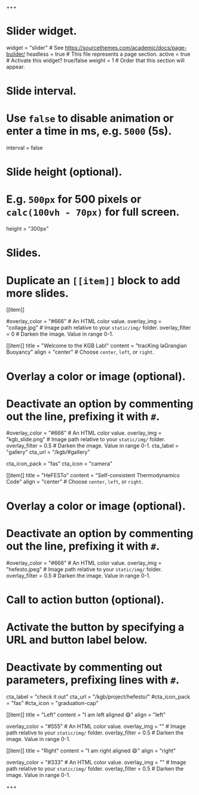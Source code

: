 +++
# Slider widget.
widget = "slider"  # See https://sourcethemes.com/academic/docs/page-builder/
headless = true  # This file represents a page section.
active = true  # Activate this widget? true/false
weight = 1  # Order that this section will appear.

# Slide interval.
# Use `false` to disable animation or enter a time in ms, e.g. `5000` (5s).
interval = false

# Slide height (optional).
# E.g. `500px` for 500 pixels or `calc(100vh - 70px)` for full screen.
height = "300px"

# Slides.
# Duplicate an `[[item]]` block to add more slides.

[[item]]

  #overlay_color = "#666"  # An HTML color value.
  overlay_img = "collage.jpg"  # Image path relative to your `static/img/` folder.
  overlay_filter = 0  # Darken the image. Value in range 0-1.

[[item]]
  title = "Welcome to the KGB Lab!"
  content = "tracKing laGrangian Buoyancy"
  align = "center"  # Choose `center`, `left`, or `right`.

  # Overlay a color or image (optional).
  #   Deactivate an option by commenting out the line, prefixing it with `#`.
  #overlay_color = "#666"  # An HTML color value.
  overlay_img = "kgb_slide.png"  # Image path relative to your `static/img/` folder.
  overlay_filter = 0.5  # Darken the image. Value in range 0-1.
  cta_label = "gallery"
  cta_url = "/kgb/#gallery"

  cta_icon_pack = "fas"
  cta_icon = "camera"



[[item]]
  title = "HeFESTo"
  content = "Self-consistent Thermodynamics Code"
  align = "center"  # Choose `center`, `left`, or `right`.

  # Overlay a color or image (optional).
  #   Deactivate an option by commenting out the line, prefixing it with `#`.
  #overlay_color = "#666"  # An HTML color value.
  overlay_img = "hefesto.jpeg"  # Image path relative to your `static/img/` folder.
  overlay_filter = 0.5  # Darken the image. Value in range 0-1.

  # Call to action button (optional).
  #   Activate the button by specifying a URL and button label below.
  #   Deactivate by commenting out parameters, prefixing lines with `#`.
  cta_label = "check it out"
  cta_url = "/kgb/project/hefesto/"
  #cta_icon_pack = "fas"
  #cta_icon = "graduation-cap"

[[item]]
  title = "Left"
  content = "I am left aligned :smile:"
  align = "left"

  overlay_color = "#555"  # An HTML color value.
  overlay_img = ""  # Image path relative to your `static/img/` folder.
  overlay_filter = 0.5  # Darken the image. Value in range 0-1.

[[item]]
  title = "Right"
  content = "I am right aligned :smile:"
  align = "right"

  overlay_color = "#333"  # An HTML color value.
  overlay_img = ""  # Image path relative to your `static/img/` folder.
  overlay_filter = 0.5  # Darken the image. Value in range 0-1.

+++
